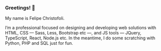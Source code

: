 ### Greetings! :wave:
My name is Felipe Christofoli.

I’m a professional focused on designing and developing web solutions with HTML, CSS — Sass, Less, Bootstrap etc —, and JS tools — JQuery, TypeScript, React, Node.js etc. In the meantime, I do some scratching with Python, PHP and SQL just for fun.

<!---
christofoli/christofoli is a ✨ special ✨ repository because its `README.md` (this file) appears on your GitHub profile.
You can click the Preview link to take a look at your changes.
--->

